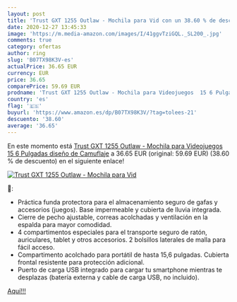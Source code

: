 ```yaml
---
layout: post
title: 'Trust GXT 1255 Outlaw - Mochila para Vid con un 38.60 % de descuento'
date: 2020-12-27 13:45:33
image: 'https://m.media-amazon.com/images/I/41ggvTziGQL._SL200_.jpg'
comments: true
category: ofertas
author: ring
slug: 'B07TX98K3V-es'
actualPrice: 36.65 EUR
currency: EUR
price: 36.65
comparePrice: 59.69 EUR
prodname: 'Trust GXT 1255 Outlaw - Mochila para Videojuegos  15 6 Pulgadas   diseño de Camuflaje'
country: 'es'
flag: '🇪🇸'
buyurl: 'https://www.amazon.es/dp/B07TX98K3V/?tag=tolees-21'
descuento: '38.60'
average: '36.65'
---
```


En este momento está [Trust GXT 1255 Outlaw - Mochila para Videojuegos  15 6 Pulgadas   diseño de Camuflaje](https://www.amazon.es/dp/B07TX98K3V/?tag=tolees-21) a 36.65 EUR (original: 59.69 EUR) (38.60 %  de descuento) en el siguiente enlace!

[![Trust GXT 1255 Outlaw - Mochila para Vid](https://m.media-amazon.com/images/I/41ggvTziGQL._SL200_.jpg)](https://www.amazon.es/dp/B07TX98K3V/?tag=tolees-21)

🔎:

- Práctica funda protectora para el almacenamiento seguro de gafas y accesorios (juegos). Base impermeable y cubierta de lluvia integrada.
- Cierre de pecho ajustable, correas acolchadas y ventilación en la espalda para mayor comodidad.
- 4 compartimentos especiales para el transporte seguro de ratón, auriculares, tablet y otros accesorios. 2 bolsillos laterales de malla para fácil acceso.
- Compartimento acolchado para portátil de hasta 15,6 pulgadas. Cubierta frontal resistente para protección adicional.
- Puerto de carga USB integrado para cargar tu smartphone mientras te desplazas (batería externa y cable de carga USB, no incluido).

[Aquí!!!](https://www.amazon.es/dp/B07TX98K3V/?tag=tolees-21)
